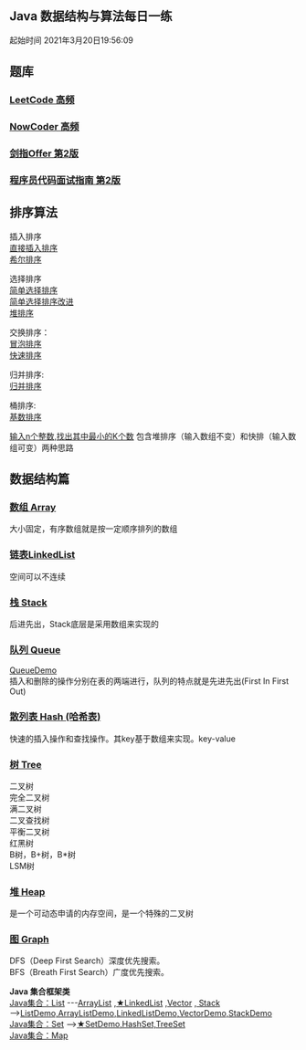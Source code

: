 ## Java 数据结构与算法每日一练 
起始时间
2021年3月20日19:56:09


## 题库

### [LeetCode 高频]()

### [NowCoder 高频]()

### [剑指Offer 第2版]()

### [程序员代码面试指南 第2版]()


## 排序算法

插入排序  
[直接插入排序]()   
[希尔排序]()


选择排序  
[简单选择排序]()  
[简单选择排序改进]()    
[堆排序]()  

交换排序：  
[冒泡排序]()  
[快速排序]()  

归并排序:   
[归并排序]()

桶排序:   
[基数排序]()

[输入n个整数,找出其中最小的K个数]()  包含堆排序（输入数组不变）和快排（输入数组可变）两种思路


## 数据结构篇  

### [数组 Array]() 
大小固定，有序数组就是按一定顺序排列的数组  

### [链表LinkedList](https://blog.csdn.net/jdsjlzx/article/details/41654295)
空间可以不连续  

### [栈 Stack]()
后进先出，Stack底层是采用数组来实现的

### [队列 Queue ](https://blog.csdn.net/u011240877/article/details/52860924)  
[QueueDemo]()  
插入和删除的操作分别在表的两端进行，队列的特点就是先进先出(First In First Out)
 
### [散列表 Hash (哈希表)]()
快速的插入操作和查找操作。其key基于数组来实现。key-value 

### [树 Tree]()
二叉树  
完全⼆叉树  
满二叉树  
二叉查找树  
平衡二叉树  
红黑树  
B树，B+树，B*树  
LSM树

### [堆 Heap]() 
是一个可动态申请的内存空间，是一个特殊的二叉树

### [图 Graph]() 
DFS（Deep First Search）深度优先搜索。  
BFS（Breath First Search）广度优先搜索。

**Java 集合框架类**  
[Java集合：List](https://blog.csdn.net/qq_41657790/article/details/89218808?utm_medium=distribute.pc_relevant_t0.none-task-blog-BlogCommendFromMachineLearnPai2-1.baidujs&dist_request_id=&depth_1-utm_source=distribute.pc_relevant_t0.none-task-blog-BlogCommendFromMachineLearnPai2-1.baidujs)
---[ArrayList](https://blog.csdn.net/pipizhen_/article/details/107417406)
,[★LinkedList](https://blog.csdn.net/jdsjlzx/article/details/41654295)
,[Vector](https://blog.csdn.net/aamjz20022/article/details/101539986?utm_medium=distribute.pc_relevant_t0.none-task-blog-2%7Edefault%7EBlogCommendFromMachineLearnPai2%7Edefault-1.baidujs&dist_request_id=1328680.52773.16163964616992767&depth_1-utm_source=distribute.pc_relevant_t0.none-task-blog-2%7Edefault%7EBlogCommendFromMachineLearnPai2%7Edefault-1.baidujs)
,[ Stack](https://blog.csdn.net/weixin_42014622/article/details/105524005)  
-->[ListDemo,ArrayListDemo,LinkedListDemo,VectorDemo,StackDemo](BMW-Java/_基本数据结构_/ListDemo.java)  
[Java集合：Set](https://www.jianshu.com/p/b48c47a42916)
-->[★SetDemo,HashSet,TreeSet]()  
[Java集合：Map]()